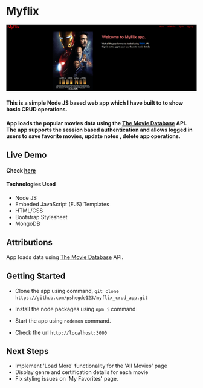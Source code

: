 # Myflix 
![Landing page](./landing_page.png)
#### This is a simple Node JS based web app which I have built to to show basic CRUD operations. 
#### App loads the popular movies data using the [The Movie Database](https://developer.themoviedb.org/docs/getting-started) API. The app supports the session based authentication and allows logged in users to save favorite movies, update notes , delete app operations. 

## Live Demo
#### Check [here](https://myflix-ejs-7ead97899eae.herokuapp.com/) 

#### Technologies Used
* Node JS
* Embeded JavaScript (EJS) Templates
* HTML/CSS
* Bootstrap Stylesheet
* MongoDB

## Attributions
App loads data using [The Movie Database](https://developer.themoviedb.org/docs/getting-started) API.

## Getting Started
* Clone the app using command, 
`git clone https://github.com/pshegde123/myflix_crud_app.git`

* Install the node packages  using `npm i` command
* Start the app using `nodemon` command.
* Check the url `http://localhost:3000`

## Next Steps
* Implement 'Load More' functionality for the 'All Movies' page
* Display genre and certification details for each movie
* Fix styling issues on 'My Favorites' page.
